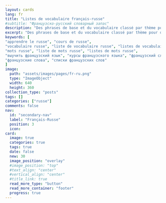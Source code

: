 ```yaml
---
layout: cards
lang: fr
title: "Listes de vocabulaire français-russe"
#subtitle: "Французско-русский словарный запас"
description: "Des phrases de base et du vocabulaire classé par thème pour débuter en russe."
excerpt: "Des phrases de base et du vocabulaire classé par thème pour débuter en russe."
keywords: [
"apprendre le russe", "cours de russe",
"vocabulaire russe", "liste de vocabulaire russe", "listes de vocabulaire russe",
"mots russe", "liste de mots russe", "listes de mots russe",
"выучить французский язык", "курсы французского языка", "французский словарь", "Список французского словаря",
"французские слова", "списки французских слов"
]
image:
  path: "assets/images/pages/fr-ru.png"
  type: "ImageObject"
  width: 640
  height: 360
collection_type: "posts"
tags: []
categories: ["russe"]
comments: false
nav:
  id: "secondary-nav"
  label: "Français-Russe"
  position: 3
  icon:
card:
  image: true
  categories: true
  tags: true
  date: false
  new: 30
  image_position: "overlay"
  #image_position: "top"
  #text_align: "center"
  #vertical_align: "center"
  #title_link: true
  read_more_type: "button"
  read_more_container: "footer"
  progress: true
---
```


